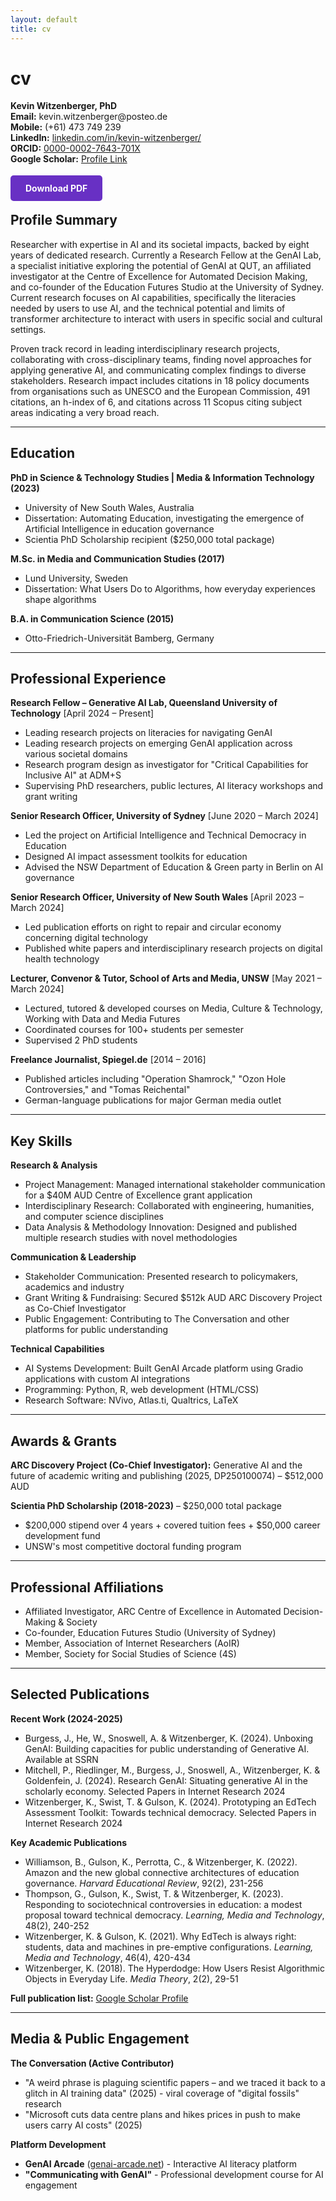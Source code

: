 ```yaml
---
layout: default
title: cv
---
```


# cv
<div class="contact-info">
  <strong>Kevin Witzenberger, PhD</strong><br>
  <strong>Email:</strong> kevin.witzenberger@posteo.de<br>
  <strong>Mobile:</strong> (+61) 473 749 239<br>
  <strong>LinkedIn:</strong> <a href="https://linkedin.com/in/kevin-witzenberger/">linkedin.com/in/kevin-witzenberger/</a><br>
  <strong>ORCID:</strong> <a href="https://orcid.org/0000-0002-7643-701X">0000-0002-7643-701X</a><br>
  <strong>Google Scholar:</strong> <a href="https://scholar.google.com.au/citations?user=rzyG0ucAAAAJ&hl=en">Profile Link</a>
</div>

<style>
/* Desktop: right-aligned */
.contact-info {
  text-align: right;
}

/* Mobile: left-aligned */
@media (max-width: 1024px) {
  .contact-info {
    text-align: left;
  }
}
</style>


<div style="margin: 30px 0;">
  <a href="/assets/Kevin_Witzenberger_CV.pdf" download style="background-color: #6830C4; color: white; padding: 12px 24px; text-decoration: none; border-radius: 5px; font-weight: bold;">
    Download PDF
  </a>
</div>


## Profile Summary

Researcher with expertise in AI and its societal impacts, backed by eight years of dedicated research. Currently a Research Fellow at the GenAI Lab, a specialist initiative exploring the potential of GenAI at QUT, an affiliated investigator at the Centre of Excellence for Automated Decision Making, and co-founder of the Education Futures Studio at the University of Sydney. Current research focuses on AI capabilities, specifically the literacies needed by users to use AI, and the technical potential and limits of transformer architecture to interact with users in specific social and cultural settings.

Proven track record in leading interdisciplinary research projects, collaborating with cross-disciplinary teams, finding novel approaches for applying generative AI, and communicating complex findings to diverse stakeholders. Research impact includes citations in 18 policy documents from organisations such as UNESCO and the European Commission, 491 citations, an h-index of 6, and citations across 11 Scopus citing subject areas indicating a very broad reach.

---

## Education

**PhD in Science & Technology Studies | Media & Information Technology (2023)**
- University of New South Wales, Australia
- Dissertation: Automating Education, investigating the emergence of Artificial Intelligence in education governance
- Scientia PhD Scholarship recipient ($250,000 total package)

**M.Sc. in Media and Communication Studies (2017)**
- Lund University, Sweden
- Dissertation: What Users Do to Algorithms, how everyday experiences shape algorithms

**B.A. in Communication Science (2015)**
- Otto-Friedrich-Universität Bamberg, Germany

---

## Professional Experience

**Research Fellow – Generative AI Lab, Queensland University of Technology** [April 2024 – Present]
- Leading research projects on literacies for navigating GenAI
- Leading research projects on emerging GenAI application across various societal domains
- Research program design as investigator for "Critical Capabilities for Inclusive AI" at ADM+S
- Supervising PhD researchers, public lectures, AI literacy workshops and grant writing

**Senior Research Officer, University of Sydney** [June 2020 – March 2024]
- Led the project on Artificial Intelligence and Technical Democracy in Education
- Designed AI impact assessment toolkits for education
- Advised the NSW Department of Education & Green party in Berlin on AI governance

**Senior Research Officer, University of New South Wales** [April 2023 – March 2024]
- Led publication efforts on right to repair and circular economy concerning digital technology
- Published white papers and interdisciplinary research projects on digital health technology

**Lecturer, Convenor & Tutor, School of Arts and Media, UNSW** [May 2021 – March 2024]
- Lectured, tutored & developed courses on Media, Culture & Technology, Working with Data and Media Futures
- Coordinated courses for 100+ students per semester
- Supervised 2 PhD students

**Freelance Journalist, Spiegel.de** [2014 – 2016]
- Published articles including "Operation Shamrock," "Ozon Hole Controversies," and "Tomas Reichental"
- German-language publications for major German media outlet

---

## Key Skills

**Research & Analysis**
- Project Management: Managed international stakeholder communication for a $40M AUD Centre of Excellence grant application
- Interdisciplinary Research: Collaborated with engineering, humanities, and computer science disciplines
- Data Analysis & Methodology Innovation: Designed and published multiple research studies with novel methodologies

**Communication & Leadership**
- Stakeholder Communication: Presented research to policymakers, academics and industry
- Grant Writing & Fundraising: Secured $512k AUD ARC Discovery Project as Co-Chief Investigator
- Public Engagement: Contributing to The Conversation and other platforms for public understanding

**Technical Capabilities**
- AI Systems Development: Built GenAI Arcade platform using Gradio applications with custom AI integrations
- Programming: Python, R, web development (HTML/CSS)
- Research Software: NVivo, Atlas.ti, Qualtrics, LaTeX

---

## Awards & Grants

**ARC Discovery Project (Co-Chief Investigator):** Generative AI and the future of academic writing and publishing (2025, DP250100074) – $512,000 AUD

**Scientia PhD Scholarship (2018-2023)** – $250,000 total package
- $200,000 stipend over 4 years + covered tuition fees + $50,000 career development fund
- UNSW's most competitive doctoral funding program

---

## Professional Affiliations

- Affiliated Investigator, ARC Centre of Excellence in Automated Decision-Making & Society
- Co-founder, Education Futures Studio (University of Sydney)
- Member, Association of Internet Researchers (AoIR)
- Member, Society for Social Studies of Science (4S)

---

## Selected Publications

**Recent Work (2024-2025)**
- Burgess, J., He, W., Snoswell, A. & Witzenberger, K. (2024). Unboxing GenAI: Building capacities for public understanding of Generative AI. Available at SSRN
- Mitchell, P., Riedlinger, M., Burgess, J., Snoswell, A., Witzenberger, K. & Goldenfein, J. (2024). Research GenAI: Situating generative AI in the scholarly economy. Selected Papers in Internet Research 2024
- Witzenberger, K., Swist, T. & Gulson, K. (2024). Prototyping an EdTech Assessment Toolkit: Towards technical democracy. Selected Papers in Internet Research 2024

**Key Academic Publications**
- Williamson, B., Gulson, K., Perrotta, C., & Witzenberger, K. (2022). Amazon and the new global connective architectures of education governance. *Harvard Educational Review*, 92(2), 231-256
- Thompson, G., Gulson, K., Swist, T. & Witzenberger, K. (2023). Responding to sociotechnical controversies in education: a modest proposal toward technical democracy. *Learning, Media and Technology*, 48(2), 240-252
- Witzenberger, K. & Gulson, K. (2021). Why EdTech is always right: students, data and machines in pre-emptive configurations. *Learning, Media and Technology*, 46(4), 420-434
- Witzenberger, K. (2018). The Hyperdodge: How Users Resist Algorithmic Objects in Everyday Life. *Media Theory*, 2(2), 29-51

**Full publication list:** [Google Scholar Profile](https://scholar.google.com.au/citations?user=rzyG0ucAAAAJ&hl=en)

---

## Media & Public Engagement

**The Conversation (Active Contributor)**
- "A weird phrase is plaguing scientific papers – and we traced it back to a glitch in AI training data" (2025) - viral coverage of "digital fossils" research
- "Microsoft cuts data centre plans and hikes prices in push to make users carry AI costs" (2025)

**Platform Development**
- **GenAI Arcade** ([genai-arcade.net](http://genai-arcade.net/)) - Interactive AI literacy platform
- **"Communicating with GenAI"** - Professional development course for AI engagement